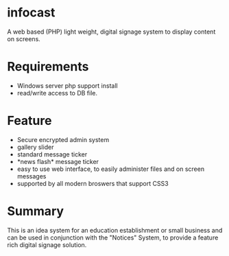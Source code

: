 infocast
========
A web based (PHP) light weight, digital signage system to display content on screens.

Requirements
============
<ul>
<li>Windows server php support install</li>
<li>read/write access to DB file.</li>
</ul>

Feature
=======
<ul>
<li>Secure encrypted admin system</li>
<li>gallery slider</li>
<li>standard message ticker</li>
<li>*news flash* message ticker</li>
<li>easy to use web interface, to easily administer files and on screen messages</li>
<li>supported by all modern broswers that support CSS3</li>
</ul>

Summary
=======
<p>This is an idea system for an education establishment or small business and can be used in conjunction with the "Notices" System, to provide a feature rich digital signage solution.</p>
